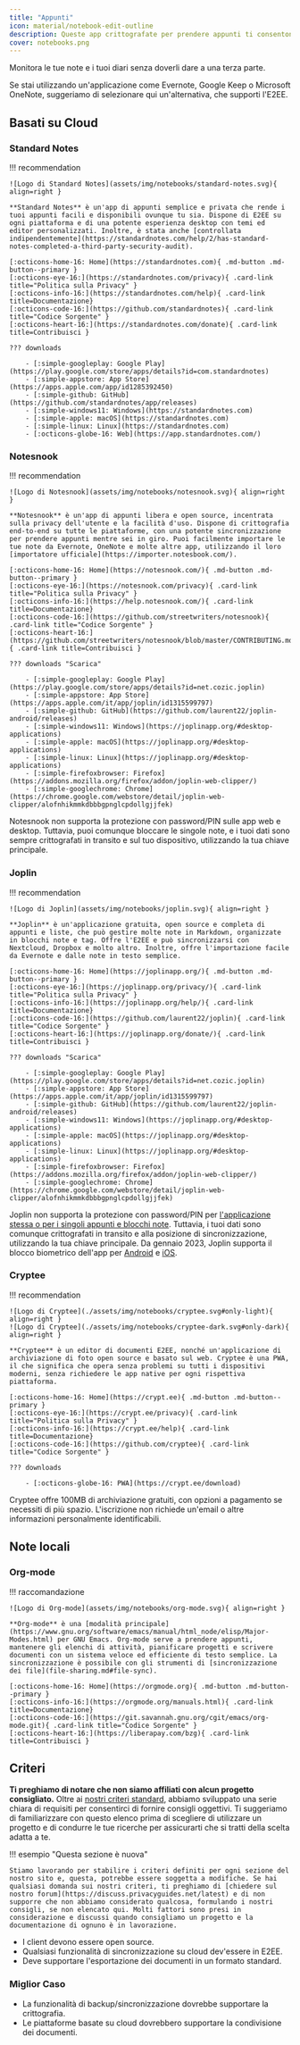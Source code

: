 ```yaml
---
title: "Appunti"
icon: material/notebook-edit-outline
description: Queste app crittografate per prendere appunti ti consentono di monitorare le tue note, senza darle a terze parti.
cover: notebooks.png
---
```


Monitora le tue note e i tuoi diari senza doverli dare a una terza parte.

Se stai utilizzando un'applicazione come Evernote, Google Keep o Microsoft OneNote, suggeriamo di selezionare qui un'alternativa, che supporti l'E2EE.

## Basati su Cloud

### Standard Notes

!!! recommendation

    ![Logo di Standard Notes](assets/img/notebooks/standard-notes.svg){ align=right }
    
    **Standard Notes** è un'app di appunti semplice e privata che rende i tuoi appunti facili e disponibili ovunque tu sia. Dispone di E2EE su ogni piattaforma e di una potente esperienza desktop con temi ed editor personalizzati. Inoltre, è stata anche [controllata indipendentemente](https://standardnotes.com/help/2/has-standard-notes-completed-a-third-party-security-audit).
    
    [:octicons-home-16: Home](https://standardnotes.com){ .md-button .md-button--primary }
    [:octicons-eye-16:](https://standardnotes.com/privacy){ .card-link title="Politica sulla Privacy" }
    [:octicons-info-16:](https://standardnotes.com/help){ .card-link title=Documentazione}
    [:octicons-code-16:](https://github.com/standardnotes){ .card-link title="Codice Sorgente" }
    [:octicons-heart-16:](https://standardnotes.com/donate){ .card-link title=Contribuisci }
    
    ??? downloads
    
        - [:simple-googleplay: Google Play](https://play.google.com/store/apps/details?id=com.standardnotes)
        - [:simple-appstore: App Store](https://apps.apple.com/app/id1285392450)
        - [:simple-github: GitHub](https://github.com/standardnotes/app/releases)
        - [:simple-windows11: Windows](https://standardnotes.com)
        - [:simple-apple: macOS](https://standardnotes.com)
        - [:simple-linux: Linux](https://standardnotes.com)
        - [:octicons-globe-16: Web](https://app.standardnotes.com/)

### Notesnook

!!! recommendation

    ![Logo di Notesnook](assets/img/notebooks/notesnook.svg){ align=right }
    
    **Notesnook** è un'app di appunti libera e open source, incentrata sulla privacy dell'utente e la facilità d'uso. Dispone di crittografia end-to-end su tutte le piattaforme, con una potente sincronizzazione per prendere appunti mentre sei in giro. Puoi facilmente importare le tue note da Evernote, OneNote e molte altre app, utilizzando il loro [importatore ufficiale](https://importer.notesbook.com/).
    
    [:octicons-home-16: Home](https://notesnook.com/){ .md-button .md-button--primary }
    [:octicons-eye-16:](https://notesnook.com/privacy){ .card-link title="Politica sulla Privacy" }
    [:octicons-info-16:](https://help.notesnook.com/){ .card-link title=Documentazione}
    [:octicons-code-16:](https://github.com/streetwriters/notesnook){ .card-link title="Codice Sorgente" }
    [:octicons-heart-16:](https://github.com/streetwriters/notesnook/blob/master/CONTRIBUTING.md){ .card-link title=Contribuisci }
    
    ??? downloads "Scarica"
    
        - [:simple-googleplay: Google Play](https://play.google.com/store/apps/details?id=net.cozic.joplin)
        - [:simple-appstore: App Store](https://apps.apple.com/it/app/joplin/id1315599797)
        - [:simple-github: GitHub](https://github.com/laurent22/joplin-android/releases)
        - [:simple-windows11: Windows](https://joplinapp.org/#desktop-applications)
        - [:simple-apple: macOS](https://joplinapp.org/#desktop-applications)
        - [:simple-linux: Linux](https://joplinapp.org/#desktop-applications)
        - [:simple-firefoxbrowser: Firefox](https://addons.mozilla.org/firefox/addon/joplin-web-clipper/)
        - [:simple-googlechrome: Chrome](https://chrome.google.com/webstore/detail/joplin-web-clipper/alofnhikmmkdbbbgpnglcpdollgjjfek)

Notesnook non supporta la protezione con password/PIN sulle app web e desktop. Tuttavia, puoi comunque bloccare le singole note, e i tuoi dati sono sempre crittografati in transito e sul tuo dispositivo, utilizzando la tua chiave principale.

### Joplin

!!! recommendation

    ![Logo di Joplin](assets/img/notebooks/joplin.svg){ align=right }
    
    **Joplin** è un'applicazione gratuita, open source e completa di appunti e liste, che può gestire molte note in Markdown, organizzate in blocchi note e tag. Offre l'E2EE e può sincronizzarsi con Nextcloud, Dropbox e molto altro. Inoltre, offre l'importazione facile da Evernote e dalle note in testo semplice.
    
    [:octicons-home-16: Home](https://joplinapp.org/){ .md-button .md-button--primary }
    [:octicons-eye-16:](https://joplinapp.org/privacy/){ .card-link title="Politica sulla Privacy" }
    [:octicons-info-16:](https://joplinapp.org/help/){ .card-link title=Documentazione}
    [:octicons-code-16:](https://github.com/laurent22/joplin){ .card-link title="Codice Sorgente" }
    [:octicons-heart-16:](https://joplinapp.org/donate/){ .card-link title=Contribuisci }
    
    ??? downloads "Scarica"
    
        - [:simple-googleplay: Google Play](https://play.google.com/store/apps/details?id=net.cozic.joplin)
        - [:simple-appstore: App Store](https://apps.apple.com/it/app/joplin/id1315599797)
        - [:simple-github: GitHub](https://github.com/laurent22/joplin-android/releases)
        - [:simple-windows11: Windows](https://joplinapp.org/#desktop-applications)
        - [:simple-apple: macOS](https://joplinapp.org/#desktop-applications)
        - [:simple-linux: Linux](https://joplinapp.org/#desktop-applications)
        - [:simple-firefoxbrowser: Firefox](https://addons.mozilla.org/firefox/addon/joplin-web-clipper/)
        - [:simple-googlechrome: Chrome](https://chrome.google.com/webstore/detail/joplin-web-clipper/alofnhikmmkdbbbgpnglcpdollgjjfek)

Joplin non supporta la protezione con password/PIN per [l'applicazione stessa o per i singoli appunti e blocchi note](https://github.com/laurent22/joplin/issues/289). Tuttavia, i tuoi dati sono comunque crittografati in transito e alla posizione di sincronizzazione, utilizzando la tua chiave principale. Da gennaio 2023, Joplin supporta il blocco biometrico dell'app per [Android](https://joplinapp.org/changelog_android/#android-v2-10-3-https-github-com-laurent22-joplin-releases-tag-android-v2-10-3-pre-release-2023-01-05t11-29-06z) e [iOS](https://joplinapp.org/changelog_ios/#ios-v12-10-2-https-github-com-laurent22-joplin-releases-tag-ios-v12-10-2-2023-01-20t17-41-13z).

### Cryptee

!!! recommendation

    ![Logo di Cryptee](./assets/img/notebooks/cryptee.svg#only-light){ align=right }
    ![Logo di Cryptee](./assets/img/notebooks/cryptee-dark.svg#only-dark){ align=right }
    
    **Cryptee** è un editor di documenti E2EE, nonché un'applicazione di archiviazione di foto open source e basato sul web. Cryptee è una PWA, il che significa che opera senza problemi su tutti i dispositivi moderni, senza richiedere le app native per ogni rispettiva piattaforma.
    
    [:octicons-home-16: Home](https://crypt.ee){ .md-button .md-button--primary }
    [:octicons-eye-16:](https://crypt.ee/privacy){ .card-link title="Politica sulla Privacy" }
    [:octicons-info-16:](https://crypt.ee/help){ .card-link title=Documentazione}
    [:octicons-code-16:](https://github.com/cryptee){ .card-link title="Codice Sorgente" }
    
    ??? downloads
    
        - [:octicons-globe-16: PWA](https://crypt.ee/download)

Cryptee offre 100MB di archiviazione gratuiti, con opzioni a pagamento se necessiti di più spazio. L'iscrizione non richiede un'email o altre informazioni personalmente identificabili.

## Note locali

### Org-mode

!!! raccomandazione

    ![Logo di Org-mode](assets/img/notebooks/org-mode.svg){ align=right }
    
    **Org-mode** è una [modalità principale](https://www.gnu.org/software/emacs/manual/html_node/elisp/Major-Modes.html) per GNU Emacs. Org-mode serve a prendere appunti, mantenere gli elenchi di attività, pianificare progetti e scrivere documenti con un sistema veloce ed efficiente di testo semplice. La sincronizzazione è possibile con gli strumenti di [sincronizzazione dei file](file-sharing.md#file-sync).
    
    [:octicons-home-16: Home](https://orgmode.org){ .md-button .md-button--primary }
    [:octicons-info-16:](https://orgmode.org/manuals.html){ .card-link title=Documentazione}
    [:octicons-code-16:](https://git.savannah.gnu.org/cgit/emacs/org-mode.git){ .card-link title="Codice Sorgente" }
    [:octicons-heart-16:](https://liberapay.com/bzg){ .card-link title=Contribuisci }

## Criteri

**Ti preghiamo di notare che non siamo affiliati con alcun progetto consigliato.** Oltre ai [nostri criteri standard](about/criteria.md), abbiamo sviluppato una serie chiara di requisiti per consentirci di fornire consigli oggettivi. Ti suggeriamo di familiarizzare con questo elenco prima di scegliere di utilizzare un progetto e di condurre le tue ricerche per assicurarti che si tratti della scelta adatta a te.

!!! esempio "Questa sezione è nuova"

    Stiamo lavorando per stabilire i criteri definiti per ogni sezione del nostro sito e, questa, potrebbe essere soggetta a modifiche. Se hai qualsiasi domanda sui nostri criteri, ti preghiamo di [chiedere sul nostro forum](https://discuss.privacyguides.net/latest) e di non supporre che non abbiamo considerato qualcosa, formulando i nostri consigli, se non elencato qui. Molti fattori sono presi in considerazione e discussi quando consigliamo un progetto e la documentazione di ognuno è in lavorazione.

- I client devono essere open source.
- Qualsiasi funzionalità di sincronizzazione su cloud dev'essere in E2EE.
- Deve supportare l'esportazione dei documenti in un formato standard.

### Miglior Caso

- La funzionalità di backup/sincronizzazione dovrebbe supportare la crittografia.
- Le piattaforme basate su cloud dovrebbero supportare la condivisione dei documenti.
